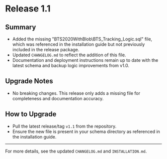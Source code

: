 # Release 1.1

## Summary
- Added the missing "BTS2020WithBlob\BTS_Tracking_Logic.sql" file, which was referenced in the installation guide but not previously included in the release package.
- Updated `CHANGELOG.md` to reflect the addition of this file.
- Documentation and deployment instructions remain up to date with the latest schema and backup logic improvements from v1.0.

## Upgrade Notes
- No breaking changes. This release only adds a missing file for completeness and documentation accuracy.

## How to Upgrade
- Pull the latest release/tag `v1.1` from the repository.
- Ensure the new file is present in your schema directory as referenced in the installation guide.

---

For more details, see the updated `CHANGELOG.md` and `INSTALLATION.md`.
